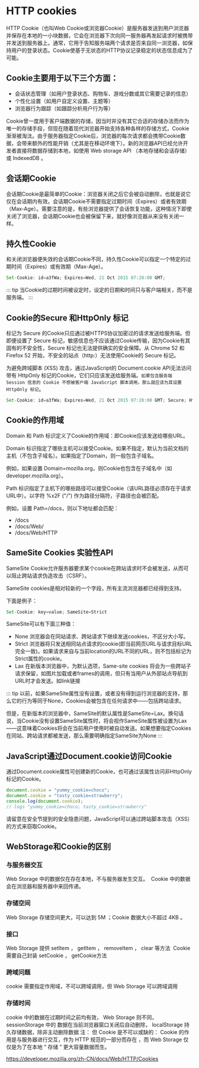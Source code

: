 
# HTTP cookies

HTTP Cookie（也叫Web Cookie或浏览器Cookie）是服务器发送到用户浏览器并保存在本地的一小块数据，它会在浏览器下次向同一服务器再发起请求时被携带并发送到服务器上。通常，它用于告知服务端两个请求是否来自同一浏览器，如保持用户的登录状态。Cookie使基于无状态的HTTP协议记录稳定的状态信息成为了可能。

## Cookie主要用于以下三个方面：

- 会话状态管理（如用户登录状态、购物车、游戏分数或其它需要记录的信息）
- 个性化设置（如用户自定义设置、主题等）
- 浏览器行为跟踪（如跟踪分析用户行为等）

Cookie曾一度用于客户端数据的存储，因当时并没有其它合适的存储办法而作为唯一的存储手段，但现在随着现代浏览器开始支持各种各样的存储方式，Cookie渐渐被淘汰。由于服务器指定Cookie后，浏览器的每次请求都会携带Cookie数据，会带来额外的性能开销（尤其是在移动环境下）。新的浏览器API已经允许开发者直接将数据存储到本地，如使用 Web storage API （本地存储和会话存储）或 IndexedDB 。


## 会话期Cookie
会话期Cookie是最简单的Cookie：浏览器关闭之后它会被自动删除，也就是说它仅在会话期内有效。会话期Cookie不需要指定过期时间（Expires）或者有效期（Max-Age）。需要注意的是，有些浏览器提供了会话恢复功能，这种情况下即使关闭了浏览器，会话期Cookie也会被保留下来，就好像浏览器从来没有关闭一样。

## 持久性Cookie
和关闭浏览器便失效的会话期Cookie不同，持久性Cookie可以指定一个特定的过期时间（Expires）或有效期（Max-Age）。
```javascript
Set-Cookie: id=a3fWa; Expires=Wed, 21 Oct 2015 07:28:00 GMT;
```
::: tip
 当Cookie的过期时间被设定时，设定的日期和时间只与客户端相关，而不是服务端。
:::

## Cookie的Secure 和HttpOnly 标记

标记为 Secure 的Cookie只应通过被HTTPS协议加密过的请求发送给服务端。但即便设置了 Secure 标记，敏感信息也不应该通过Cookie传输，因为Cookie有其固有的不安全性，Secure 标记也无法提供确实的安全保障。从 Chrome 52 和 Firefox 52 开始，不安全的站点（http:）无法使用Cookie的 Secure 标记。

为避免跨域脚本 (XSS) 攻击，通过JavaScript的 Document.cookie API无法访问带有 HttpOnly 标记的Cookie，它们只应该发送给服务端。`如果包含服务端 Session 信息的 Cookie 不想被客户端 JavaScript 脚本调用，那么就应该为其设置 HttpOnly 标记`。
```javascript
Set-Cookie: id=a3fWa; Expires=Wed, 21 Oct 2015 07:28:00 GMT; Secure; HttpOnly
```
## Cookie的作用域
Domain 和 Path 标识定义了Cookie的作用域：即Cookie应该发送给哪些URL。

Domain 标识指定了哪些主机可以接受Cookie。如果不指定，默认为当前文档的主机（不包含子域名）。如果指定了Domain，则一般包含子域名。

例如，如果设置 Domain=mozilla.org，则Cookie也包含在子域名中（如developer.mozilla.org）。

Path 标识指定了主机下的哪些路径可以接受Cookie（该URL路径必须存在于请求URL中）。以字符 %x2F ("/") 作为路径分隔符，子路径也会被匹配。

例如，设置 Path=/docs，则以下地址都会匹配：
- /docs
- /docs/Web/
- /docs/Web/HTTP

## SameSite Cookies 实验性API
SameSite Cookie允许服务器要求某个cookie在跨站请求时不会被发送，从而可以阻止跨站请求伪造攻击（CSRF）。

SameSite cookies是相对较新的一个字段，所有主流浏览器都已经得到支持。

下面是例子：
```javascript
Set-Cookie: key=value; SameSite=Strict
```
SameSite可以有下面三种值：
- None
浏览器会在同站请求、跨站请求下继续发送cookies，不区分大小写。
- Strict
浏览器将只发送相同站点请求的cookie(即当前网页URL与请求目标URL完全一致)。如果请求来自与当前location的URL不同的URL，则不包括标记为Strict属性的cookie。
- Lax
在新版本浏览器中，为默认选项，Same-site cookies 将会为一些跨站子请求保留，如图片加载或者frames的调用，但只有当用户从外部站点导航到URL时才会发送。如link链接

::: tip
以前，如果SameSite属性没有设置，或者没有得到运行浏览器的支持，那么它的行为等同于None，Cookies会被包含在任何请求中——包括跨站请求。

但是，在新版本的浏览器中，SameSite的默认属性是SameSite=Lax。换句话说，当Cookie没有设置SameSite属性时，将会视作SameSite属性被设置为Lax——这意味着Cookies将会在当前用户使用时被自动发送。如果想要指定Cookies在同站、跨站请求都被发送，那么需要明确指定SameSite为None
:::

## JavaScript通过Document.cookie访问Cookie
通过Document.cookie属性可创建新的Cookie，也可通过该属性访问非HttpOnly标记的Cookie。
```javascript
document.cookie = "yummy_cookie=choco"; 
document.cookie = "tasty_cookie=strawberry"; 
console.log(document.cookie); 
// logs "yummy_cookie=choco; tasty_cookie=strawberry"
```
请留意在安全节提到的安全隐患问题，JavaScript可以通过跨站脚本攻击（XSS）的方式来窃取Cookie。


## WebStorage和Cookie的区别

### 与服务器交互 
Web Storage 中的数据仅在存在本地，不与服务器发生交互。 
Cookie 中的数据会在浏览器和服务器中来回传递。 
### 存储空间 
Web Storage 存储空间更大，可以达到 5M ；Cookie 数据大小不超过 4KB 。 
### 接口 
Web Storage 提供 setItem ， getItem ， removeItem ， clear 等方法 
Cookie 需要自己封装 setCookie ， getCookie方法 
### 跨域问题 
cookie 需要指定作用域，不可以跨域调用，但 Web Storage 可以跨域调用 
### 存储时间 
cookie 中的数据在过期时间之前均有效， Web Storage 则不同， sessionStorage 中的 数据在当前浏览器窗口关闭后自动删除， localStorage 持久存储数据，除非主动删除数据
注： 但 Cookie 是不可以或缺的： Cookie 的作用是与服务器进行交互，作为 HTTP 规范的一部分而存在 ，而 Web Storage 仅仅是为了在本地 “ 存储 ” 更大容量数据而生。


https://developer.mozilla.org/zh-CN/docs/Web/HTTP/Cookies
